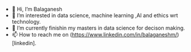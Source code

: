 - 👋 Hi, I’m Balaganesh
- 👀 I’m interested in data science, machine learning ,AI and ethics wrt technology.
- 🌱 I’m currently finishin my masters in data science for decison making.
- 📫 How to reach me on (https://www.linkedin.com/in/balaganeshm/)[linkedin].


